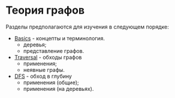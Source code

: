 # Теория графов

Разделы предполагаются для изучения в следующем порядке:

- [Basics](basics) - концепты и терминология.
    - деревья;
    - представление графов.
- [Traversal](traversal) - обходы графов
    - применения;
    - неявные графы.
- [DFS](traversal/dfs) - обход в глубину
    - применения (общие);
    - применения (на деревьях).
